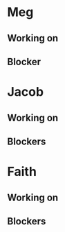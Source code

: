 # Meg
## Working on 

## Blocker


# Jacob

## Working on 

## Blockers


# Faith
## Working on
 
## Blockers
 
